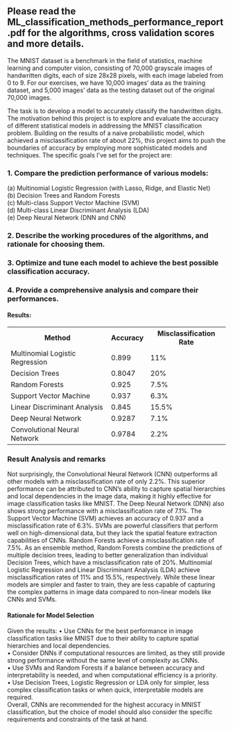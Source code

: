 ## Please read the ML_classification_methods_performance_report.pdf for the algorithms, cross validation scores and more details. 

The MNIST dataset is a benchmark in the field of statistics, machine learning and computer
vision, consisting of 70,000 grayscale images of handwritten digits, each of size 28x28 pixels,
with each image labeled from 0 to 9. For our exercises, we have 10,000 images’ data as the
training dataset, and 5,000 images’ data as the testing dataset out of the original 70,000
images.

The task is to develop a model to accurately classify the handwritten digits. The
motivation behind this project is to explore and evaluate the accuracy of different statistical
models in addressing the MNIST classification problem. Building on the results of a naive
probabilistic model, which achieved a misclassification rate of about 22%, this project aims
to push the boundaries of accuracy by employing more sophisticated models and techniques.
The specific goals I’ve set for the project are:

### 1. Compare the prediction performance of various models:
(a) Multinomial Logistic Regression (with Lasso, Ridge, and Elastic Net) <br>
(b) Decision Trees and Random Forests<br>
(c) Multi-class Support Vector Machine (SVM)<br>
(d) Multi-class Linear Discriminant Analysis (LDA)<br>
(e) Deep Neural Network (DNN and CNN)

### 2. Describe the working procedures of the algorithms, and rationale for choosing them.

### 3. Optimize and tune each model to achieve the best possible classification accuracy.

### 4. Provide a comprehensive analysis and compare their performances.
#### Results: 
<table>
  <tr>
    <th>Method</th>
    <th>Accuracy</th>
    <th>Misclassification Rate</th>
  </tr>
  <tr>
    <td>Multinomial Logistic Regression</td>
    <td>0.899</td>
    <td>11%</td>
  </tr>
  <tr>
    <td>Decision Trees</td>
    <td>0.8047</td>
    <td>20%</td>
  </tr>
    <tr>
    <td>Random Forests</td>
    <td>0.925</td>
    <td>7.5%</td>
  </tr>
    <tr>
    <td>Support Vector Machine</td>
    <td>0.937</td>
    <td>6.3%</td>
  </tr>
    <tr>
    <td>Linear Discriminant Analysis</td>
    <td>0.845</td>
    <td>15.5%</td>
  </tr>
    <tr>
    <td>Deep Neural Network</td>
    <td>0.9287</td>
    <td>7.1%</td>
  </tr>
    <tr>
    <td>Convolutional Neural Network</td> 
    <td>0.9784</td>
    <td>2.2%</td>
  </tr>
</table>

### Result Analysis and remarks 
Not surprisingly, the Convolutional Neural Network (CNN) outperforms all other models
with a misclassification rate of only 2.2%. This superior performance can be attributed
to CNN’s ability to capture spatial hierarchies and local dependencies in the image data,
making it highly effective for image classification tasks like MNIST.
The Deep Neural Network (DNN) also shows strong performance with a misclassification
rate of 7.1%.
The Support Vector Machine (SVM) achieves an accuracy of 0.937 and a misclassification
rate of 6.3%. SVMs are powerful classifiers that perform well on high-dimensional data, but
they lack the spatial feature extraction capabilities of CNNs.
Random Forests achieve a misclassification rate of 7.5%. As an ensemble method, Random Forests combine the predictions of multiple decision trees, leading to better generalization than individual Decision Trees, which have a misclassification rate of 20%.
Multinomial Logistic Regression and Linear Discriminant Analysis (LDA) achieve misclassification rates of 11% and 15.5%, respectively. While these linear models are simpler
and faster to train, they are less capable of capturing the complex patterns in image data
compared to non-linear models like CNNs and SVMs.

#### Rationale for Model Selection
Given the results:
• Use CNNs for the best performance in image classification tasks like MNIST due to
their ability to capture spatial hierarchies and local dependencies. <br>
• Consider DNNs if computational resources are limited, as they still provide strong
performance without the same level of complexity as CNNs. <br>
• Use SVMs and Random Forests if a balance between accuracy and interpretability
is needed, and when computational efficiency is a priority. <br> 
• Use Decision Trees, Logistic Regression or LDA only for simpler, less complex
classification tasks or when quick, interpretable models are required. <br> 
Overall, CNNs are recommended for the highest accuracy in MNIST classification, but
the choice of model should also consider the specific requirements and constraints of the task
at hand.




